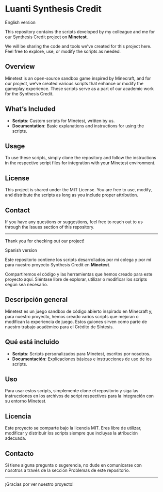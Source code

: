 # Luanti Synthesis Credit 

English version

This repository contains the scripts developed by my colleague and me for our Synthesis Credit project on **Minetest**. 

We will be sharing the code and tools we've created for this project here. Feel free to explore, use, or modify the scripts as needed.

## Overview

Minetest is an open-source sandbox game inspired by Minecraft, and for our project, we’ve created various scripts that enhance or modify the gameplay experience. These scripts serve as a part of our academic work for the Synthesis Credit.

## What’s Included

- **Scripts:** Custom scripts for Minetest, written by us.
- **Documentation:** Basic explanations and instructions for using the scripts.

## Usage

To use these scripts, simply clone the repository and follow the instructions in the respective script files for integration with your Minetest environment.

## License

This project is shared under the MIT License. You are free to use, modify, and distribute the scripts as long as you include proper attribution.

## Contact

If you have any questions or suggestions, feel free to reach out to us through the Issues section of this repository.

---

Thank you for checking out our project!

Spanish version

Este repositorio contiene los scripts desarrollados por mi colega y por mí para nuestro proyecto Synthesis Credit en **Minetest**. 

Compartiremos el código y las herramientas que hemos creado para este proyecto aquí. Siéntase libre de explorar, utilizar o modificar los scripts según sea necesario.

## Descripción general

Minetest es un juego sandbox de código abierto inspirado en Minecraft y, para nuestro proyecto, hemos creado varios scripts que mejoran o modifican la experiencia de juego. Estos guiones sirven como parte de nuestro trabajo académico para el Crédito de Síntesis.

## Qué está incluido

- **Scripts:** Scripts personalizados para Minetest, escritos por nosotros.
- **Documentación:** Explicaciones básicas e instrucciones de uso de los scripts.

## Uso

Para usar estos scripts, simplemente clone el repositorio y siga las instrucciones en los archivos de script respectivos para la integración con su entorno Minetest.

## Licencia

Este proyecto se comparte bajo la licencia MIT. Eres libre de utilizar, modificar y distribuir los scripts siempre que incluyas la atribución adecuada.

## Contacto

Si tiene alguna pregunta o sugerencia, no dude en comunicarse con nosotros a través de la sección Problemas de este repositorio.

---

¡Gracias por ver nuestro proyecto!
